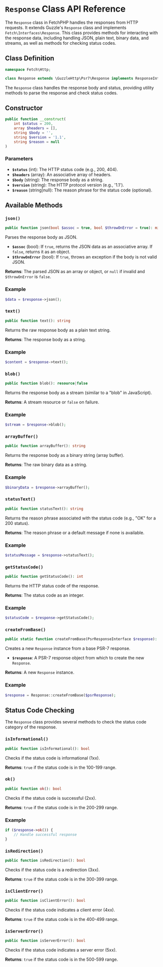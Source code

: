 # `Response` Class API Reference

The `Response` class in FetchPHP handles the responses from HTTP requests. It extends Guzzle's `Response` class and implements `Fetch\Interfaces\Response`. This class provides methods for interacting with the response data, including handling JSON, plain text, binary data, and streams, as well as methods for checking status codes.

## Class Definition

```php
namespace Fetch\Http;

class Response extends \GuzzleHttp\Psr7\Response implements ResponseInterface
```

The `Response` class handles the response body and status, providing utility methods to parse the response and check status codes.

## Constructor

```php
public function __construct(
    int $status = 200,
    array $headers = [],
    string $body = '',
    string $version = '1.1',
    string $reason = null
)
```

### Parameters

- **`$status`** (int): The HTTP status code (e.g., 200, 404).
- **`$headers`** (array): An associative array of headers.
- **`$body`** (string): The response body as a string.
- **`$version`** (string): The HTTP protocol version (e.g., '1.1').
- **`$reason`** (string|null): The reason phrase for the status code (optional).

## Available Methods

### **`json()`**

```php
public function json(bool $assoc = true, bool $throwOnError = true): mixed
```

Parses the response body as JSON.

- **`$assoc`** (bool): If `true`, returns the JSON data as an associative array. If `false`, returns it as an object.
- **`$throwOnError`** (bool): If `true`, throws an exception if the body is not valid JSON.

**Returns**: The parsed JSON as an array or object, or `null` if invalid and `$throwOnError` is `false`.

### Example

```php
$data = $response->json();
```

### **`text()`**

```php
public function text(): string
```

Returns the raw response body as a plain text string.

**Returns**: The response body as a string.

### Example

```php
$content = $response->text();
```

### **`blob()`**

```php
public function blob(): resource|false
```

Returns the response body as a stream (similar to a "blob" in JavaScript).

**Returns**: A stream resource or `false` on failure.

### Example

```php
$stream = $response->blob();
```

### **`arrayBuffer()`**

```php
public function arrayBuffer(): string
```

Returns the response body as a binary string (array buffer).

**Returns**: The raw binary data as a string.

### Example

```php
$binaryData = $response->arrayBuffer();
```

### **`statusText()`**

```php
public function statusText(): string
```

Returns the reason phrase associated with the status code (e.g., "OK" for a 200 status).

**Returns**: The reason phrase or a default message if none is available.

### Example

```php
$statusMessage = $response->statusText();
```

### **`getStatusCode()`**

```php
public function getStatusCode(): int
```

Returns the HTTP status code of the response.

**Returns**: The status code as an integer.

### Example

```php
$statusCode = $response->getStatusCode();
```

### **`createFromBase()`**

```php
public static function createFromBase(PsrResponseInterface $response): self
```

Creates a new `Response` instance from a base PSR-7 response.

- **`$response`**: A PSR-7 response object from which to create the new `Response`.

**Returns**: A new `Response` instance.

### Example

```php
$response = Response::createFromBase($psrResponse);
```

## Status Code Checking

The `Response` class provides several methods to check the status code category of the response.

### **`isInformational()`**

```php
public function isInformational(): bool
```

Checks if the status code is informational (1xx).

**Returns**: `true` if the status code is in the 100-199 range.

### **`ok()`**

```php
public function ok(): bool
```

Checks if the status code is successful (2xx).

**Returns**: `true` if the status code is in the 200-299 range.

### Example

```php
if ($response->ok()) {
    // Handle successful response
}
```

### **`isRedirection()`**

```php
public function isRedirection(): bool
```

Checks if the status code is a redirection (3xx).

**Returns**: `true` if the status code is in the 300-399 range.

### **`isClientError()`**

```php
public function isClientError(): bool
```

Checks if the status code indicates a client error (4xx).

**Returns**: `true` if the status code is in the 400-499 range.

### **`isServerError()`**

```php
public function isServerError(): bool
```

Checks if the status code indicates a server error (5xx).

**Returns**: `true` if the status code is in the 500-599 range.
